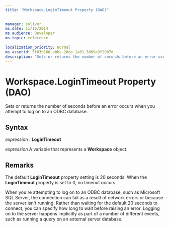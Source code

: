 ```yaml
---
title: "Workspace.LoginTimeout Property (DAO)"
 
 
manager: soliver
ms.date: 11/16/2014
ms.audience: Developer
ms.topic: reference
  
localization_priority: Normal
ms.assetid: 5f03b166-abbc-20de-1a01-3869a9f2907d
description: "Sets or returns the number of seconds before an error occurs when you attempt to log on to an ODBC database."
---
```


# Workspace.LoginTimeout Property (DAO)

Sets or returns the number of seconds before an error occurs when you attempt to log on to an ODBC database.
  
## Syntax

 *expression*  . **LoginTimeout**
  
 *expression*  A variable that represents a **Workspace** object. 
  
## Remarks

 The default **LoginTimeout** property setting is 20 seconds. When the **LoginTimeout** property is set to 0, no timeout occurs. 
  
When you're attempting to log on to an ODBC database, such as Microsoft SQL Server, the connection can fail as a result of network errors or because the server isn't running. Rather than waiting for the default 20 seconds to connect, you can specify how long to wait before raising an error. Logging on to the server happens implicitly as part of a number of different events, such as running a query on an external server database.
  

